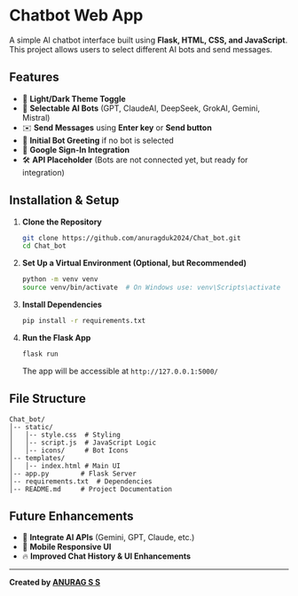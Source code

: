 # Chatbot Web App

A simple AI chatbot interface built using **Flask, HTML, CSS, and JavaScript**. This project allows users to select different AI bots and send messages.

## Features
- 🌙 **Light/Dark Theme Toggle**
- 🤖 **Selectable AI Bots** (GPT, ClaudeAI, DeepSeek, GrokAI, Gemini, Mistral)
- ✉️ **Send Messages** using **Enter key** or **Send button**
- 📢 **Initial Bot Greeting** if no bot is selected
- 🔗 **Google Sign-In Integration**
- 🛠 **API Placeholder** (Bots are not connected yet, but ready for integration)

## Installation & Setup

1. **Clone the Repository**
   ```bash
   git clone https://github.com/anuragduk2024/Chat_bot.git
   cd Chat_bot
   ```

2. **Set Up a Virtual Environment (Optional, but Recommended)**
   ```bash
   python -m venv venv
   source venv/bin/activate  # On Windows use: venv\Scripts\activate
   ```

3. **Install Dependencies**
   ```bash
   pip install -r requirements.txt
   ```

4. **Run the Flask App**
   ```bash
   flask run
   ```
   The app will be accessible at `http://127.0.0.1:5000/`

## File Structure
```
Chat_bot/
│-- static/
│   │-- style.css  # Styling
│   │-- script.js  # JavaScript Logic
│   │-- icons/     # Bot Icons
│-- templates/
│   │-- index.html # Main UI
│-- app.py        # Flask Server
│-- requirements.txt  # Dependencies
│-- README.md     # Project Documentation
```

## Future Enhancements
- 🔗 **Integrate AI APIs** (Gemini, GPT, Claude, etc.)
- 📱 **Mobile Responsive UI**
- 🔥 **Improved Chat History & UI Enhancements**

---
**Created by [ANURAG S S](https://github.com/anuragduk2024/)**

